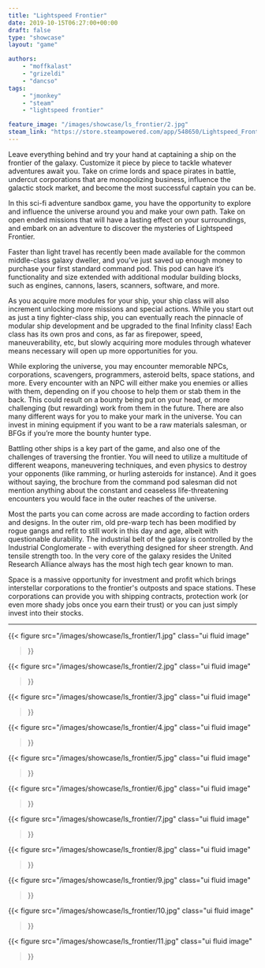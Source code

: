 ```yaml
---
title: "Lightspeed Frontier"
date: 2019-10-15T06:27:00+00:00
draft: false
type: "showcase"
layout: "game"

authors:
    - "moffkalast"
    - "grizeldi"
    - "dancso"
tags:
    - "jmonkey"
    - "steam"
    - "lightspeed frontier"

feature_image: "/images/showcase/ls_frontier/2.jpg"
steam_link: "https://store.steampowered.com/app/548650/Lightspeed_Frontier/"
---
```


Leave everything behind and try your hand at captaining a ship on the frontier of the galaxy. Customize it piece by piece to tackle whatever adventures await you. Take on crime lords and space pirates in battle, undercut corporations that are monopolizing business, influence the galactic stock market, and become the most successful captain you can be.

In this sci-fi adventure sandbox game, you have the opportunity to explore and influence the universe around you and make your own path. Take on open ended missions that will have a lasting effect on your surroundings, and embark on an adventure to discover the mysteries of Lightspeed Frontier.

Faster than light travel has recently been made available for the common middle-class galaxy dweller, and you’ve just saved up enough money to purchase your first standard command pod. This pod can have it’s functionality and size extended with additional modular building blocks, such as engines, cannons, lasers, scanners, software, and more.

As you acquire more modules for your ship, your ship class will also increment unlocking more missions and special actions. While you start out as just a tiny fighter-class ship, you can eventually reach the pinnacle of modular ship development and be upgraded to the final Infinity class! Each class has its own pros and cons, as far as firepower, speed, maneuverability, etc, but slowly acquiring more modules through whatever means necessary will open up more opportunities for you.

While exploring the universe, you may encounter memorable NPCs, corporations, scavengers, programmers, asteroid belts, space stations, and more. Every encounter with an NPC will either make you enemies or allies with them, depending on if you choose to help them or stab them in the back. This could result on a bounty being put on your head, or more challenging (but rewarding) work from them in the future. There are also many different ways for you to make your mark in the universe. You can invest in mining equipment if you want to be a raw materials salesman, or BFGs if you’re more the bounty hunter type.

Battling other ships is a key part of the game, and also one of the challenges of traversing the frontier. You will need to utilize a multitude of different weapons, maneuvering techniques, and even physics to destroy your opponents (like ramming, or hurling asteroids for instance). And it goes without saying, the brochure from the command pod salesman did not mention anything about the constant and ceaseless life-threatening encounters you would face in the outer reaches of the universe.

Most the parts you can come across are made according to faction orders and designs. In the outer rim, old pre-warp tech has been modified by rogue gangs and refit to still work in this day and age, albeit with questionable durability. The industrial belt of the galaxy is controlled by the Industrial Conglomerate - with everything designed for sheer strength. And tensile strength too. In the very core of the galaxy resides the United Research Alliance always has the most high tech gear known to man.

Space is a massive opportunity for investment and profit which brings interstellar corporations to the frontier's outposts and space stations. These corporations can provide you with shipping contracts, protection work (or even more shady jobs once you earn their trust) or you can just simply invest into their stocks. 

<div class="ui embed" data-url="https://steamcdn-a.akamaihd.net/steam/apps/256676876/movie_max.webm?t=1482276219" ></div>

---

<div class="ui embed" data-url="https://steamcdn-a.akamaihd.net/steam/apps/256746530/movie480.webm?t=1553753600" ></div>

{{< figure
    src="/images/showcase/ls_frontier/1.jpg"
    class="ui fluid image"
>}}

{{< figure
    src="/images/showcase/ls_frontier/2.jpg"
    class="ui fluid image"
>}}

{{< figure
    src="/images/showcase/ls_frontier/3.jpg"
    class="ui fluid image"
>}}

{{< figure
    src="/images/showcase/ls_frontier/4.jpg"
    class="ui fluid image"
>}}

{{< figure
    src="/images/showcase/ls_frontier/5.jpg"
    class="ui fluid image"
>}}

{{< figure
    src="/images/showcase/ls_frontier/6.jpg"
    class="ui fluid image"
>}}

{{< figure
    src="/images/showcase/ls_frontier/7.jpg"
    class="ui fluid image"
>}}

{{< figure
    src="/images/showcase/ls_frontier/8.jpg"
    class="ui fluid image"
>}}

{{< figure
    src="/images/showcase/ls_frontier/9.jpg"
    class="ui fluid image"
>}}

{{< figure
    src="/images/showcase/ls_frontier/10.jpg"
    class="ui fluid image"
>}}

{{< figure
    src="/images/showcase/ls_frontier/11.jpg"
    class="ui fluid image"
>}}
